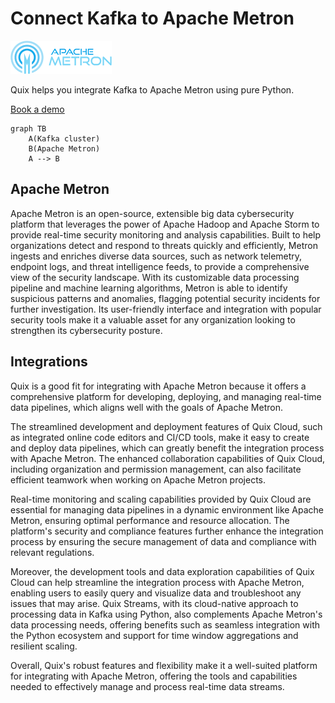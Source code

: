 # Connect Kafka to Apache Metron

![](./images/logo_1.jpg)

Quix helps you integrate Kafka to Apache Metron using pure Python.

<div>
<a class="md-button md-button--primary" href="https://share.hsforms.com/1iW0TmZzKQMChk0lxd_tGiw4yjw2?__hstc=175542013.2303933fbd746c0ac86d9ccbe9bc9100.1728383268831.1729603416735.1729620918855.31&__hssc=175542013.1.1729620918855&__hsfp=2132701734" target="_blank" style="margin-right:.5rem;">Book a demo</a>
<br/>
</div>

```mermaid
graph TB
    A(Kafka cluster)
    B(Apache Metron)
    A --> B
```

## Apache Metron

Apache Metron is an open-source, extensible big data cybersecurity platform that leverages the power of Apache Hadoop and Apache Storm to provide real-time security monitoring and analysis capabilities. Built to help organizations detect and respond to threats quickly and efficiently, Metron ingests and enriches diverse data sources, such as network telemetry, endpoint logs, and threat intelligence feeds, to provide a comprehensive view of the security landscape. With its customizable data processing pipeline and machine learning algorithms, Metron is able to identify suspicious patterns and anomalies, flagging potential security incidents for further investigation. Its user-friendly interface and integration with popular security tools make it a valuable asset for any organization looking to strengthen its cybersecurity posture.

## Integrations

Quix is a good fit for integrating with Apache Metron because it offers a comprehensive platform for developing, deploying, and managing real-time data pipelines, which aligns well with the goals of Apache Metron. 

The streamlined development and deployment features of Quix Cloud, such as integrated online code editors and CI/CD tools, make it easy to create and deploy data pipelines, which can greatly benefit the integration process with Apache Metron. The enhanced collaboration capabilities of Quix Cloud, including organization and permission management, can also facilitate efficient teamwork when working on Apache Metron projects. 

Real-time monitoring and scaling capabilities provided by Quix Cloud are essential for managing data pipelines in a dynamic environment like Apache Metron, ensuring optimal performance and resource allocation. The platform's security and compliance features further enhance the integration process by ensuring the secure management of data and compliance with relevant regulations. 

Moreover, the development tools and data exploration capabilities of Quix Cloud can help streamline the integration process with Apache Metron, enabling users to easily query and visualize data and troubleshoot any issues that may arise. Quix Streams, with its cloud-native approach to processing data in Kafka using Python, also complements Apache Metron's data processing needs, offering benefits such as seamless integration with the Python ecosystem and support for time window aggregations and resilient scaling. 

Overall, Quix's robust features and flexibility make it a well-suited platform for integrating with Apache Metron, offering the tools and capabilities needed to effectively manage and process real-time data streams.

